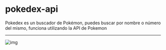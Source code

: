 # pokedex-api
Pokedex es un buscador de Pokémon, puedes buscar por nombre o número del mismo, funciona utilizando la API de Pokemon

***

![img](images/readme-img.png)
